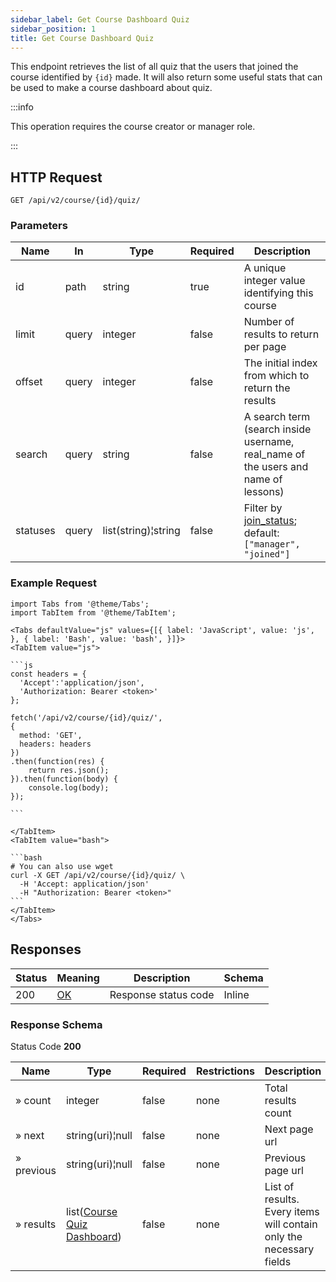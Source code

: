 ```yaml
---
sidebar_label: Get Course Dashboard Quiz
sidebar_position: 1
title: Get Course Dashboard Quiz
---
```


This endpoint retrieves the list of all quiz that the users that joined the course identified by `{id}` made. It will
also return some useful stats that can be used to make a course dashboard about quiz.

:::info

This operation requires the course creator or manager role.

:::

## HTTP Request

`GET /api/v2/course/{id}/quiz/`

### Parameters

| Name     | In    | Type                | Required | Description                                                                                                       |
|----------|-------|---------------------|----------|-------------------------------------------------------------------------------------------------------------------|
| id       | path  | string              | true     | A unique integer value identifying this course                                                                    |
| limit    | query | integer             | false    | Number of results to return per page                                                                              |
| offset   | query | integer             | false    | The initial index from which to return the results                                                                |
| search   | query | string              | false    | A search term (search inside username, real_name of the users and name of lessons)                                |
| statuses | query | list(string)¦string | false    | Filter by [join_status](/docs/apireference/v2/schemas/course#enumerated-values); default: `["manager", "joined"]` |

### Example Request

````mdx-code-block
import Tabs from '@theme/Tabs';
import TabItem from '@theme/TabItem';

<Tabs defaultValue="js" values={[{ label: 'JavaScript', value: 'js', }, { label: 'Bash', value: 'bash', }]}>
<TabItem value="js">

```js
const headers = {
  'Accept':'application/json',
  'Authorization: Bearer <token>'
};

fetch('/api/v2/course/{id}/quiz/',
{
  method: 'GET',
  headers: headers
})
.then(function(res) {
    return res.json();
}).then(function(body) {
    console.log(body);
});

```

</TabItem>
<TabItem value="bash">

```bash
# You can also use wget
curl -X GET /api/v2/course/{id}/quiz/ \
  -H 'Accept: application/json'
  -H "Authorization: Bearer <token>"
```
</TabItem>
</Tabs>
````

## Responses

| Status | Meaning                                                 | Description          | Schema |
|--------|---------------------------------------------------------|----------------------|--------|
| 200    | [OK](https://tools.ietf.org/html/rfc7231#section-6.3.1) | Response status code | Inline |

### Response Schema

Status Code **200**

| Name       | Type                                                                               | Required | Restrictions | Description                                                         |
|------------|------------------------------------------------------------------------------------|----------|--------------|---------------------------------------------------------------------|
| » count    | integer                                                                            | false    | none         | Total results count                                                 |
| » next     | string(uri)¦null                                                                   | false    | none         | Next page url                                                       |
| » previous | string(uri)¦null                                                                   | false    | none         | Previous page url                                                   |
| » results  | list([Course Quiz Dashboard](/docs/apireference/v2/schemas/course_quiz_dashboard)) | false    | none         | List of results. Every items will contain only the necessary fields |
